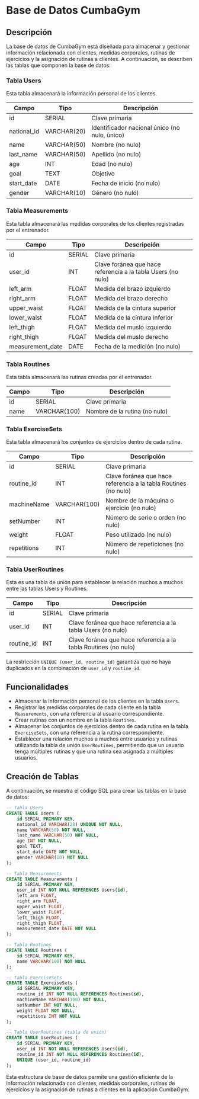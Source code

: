 # Base de Datos CumbaGym

## Descripción

La base de datos de CumbaGym está diseñada para almacenar y gestionar información relacionada con clientes, medidas corporales, rutinas de ejercicios y la asignación de rutinas a clientes. A continuación, se describen las tablas que componen la base de datos:

### Tabla Users

Esta tabla almacenará la información personal de los clientes.

| Campo       | Tipo        | Descripción                                   |
| ----------- | ----------- | --------------------------------------------- |
| id          | SERIAL      | Clave primaria                                |
| national_id | VARCHAR(20) | Identificador nacional único (no nulo, único) |
| name        | VARCHAR(50) | Nombre (no nulo)                              |
| last_name   | VARCHAR(50) | Apellido (no nulo)                            |
| age         | INT         | Edad (no nulo)                                |
| goal        | TEXT        | Objetivo                                      |
| start_date  | DATE        | Fecha de inicio (no nulo)                     |
| gender      | VARCHAR(10) | Género (no nulo)                              |

### Tabla Measurements

Esta tabla almacenará las medidas corporales de los clientes registradas por el entrenador.

| Campo            | Tipo   | Descripción                                                  |
| ---------------- | ------ | ------------------------------------------------------------ |
| id               | SERIAL | Clave primaria                                               |
| user_id          | INT    | Clave foránea que hace referencia a la tabla Users (no nulo) |
| left_arm         | FLOAT  | Medida del brazo izquierdo                                   |
| right_arm        | FLOAT  | Medida del brazo derecho                                     |
| upper_waist      | FLOAT  | Medida de la cintura superior                                |
| lower_waist      | FLOAT  | Medida de la cintura inferior                                |
| left_thigh       | FLOAT  | Medida del muslo izquierdo                                   |
| right_thigh      | FLOAT  | Medida del muslo derecho                                     |
| measurement_date | DATE   | Fecha de la medición (no nulo)                               |

### Tabla Routines

Esta tabla almacenará las rutinas creadas por el entrenador.

| Campo | Tipo         | Descripción                   |
| ----- | ------------ | ----------------------------- |
| id    | SERIAL       | Clave primaria                |
| name  | VARCHAR(100) | Nombre de la rutina (no nulo) |

### Tabla ExerciseSets

Esta tabla almacenará los conjuntos de ejercicios dentro de cada rutina.

| Campo       | Tipo         | Descripción                                                     |
| ----------- | ------------ | --------------------------------------------------------------- |
| id          | SERIAL       | Clave primaria                                                  |
| routine_id  | INT          | Clave foránea que hace referencia a la tabla Routines (no nulo) |
| machineName | VARCHAR(100) | Nombre de la máquina o ejercicio (no nulo)                      |
| setNumber   | INT          | Número de serie o orden (no nulo)                               |
| weight      | FLOAT        | Peso utilizado (no nulo)                                        |
| repetitions | INT          | Número de repeticiones (no nulo)                                |

### Tabla UserRoutines

Esta es una tabla de unión para establecer la relación muchos a muchos entre las tablas Users y Routines.

| Campo      | Tipo   | Descripción                                                     |
| ---------- | ------ | --------------------------------------------------------------- |
| id         | SERIAL | Clave primaria                                                  |
| user_id    | INT    | Clave foránea que hace referencia a la tabla Users (no nulo)    |
| routine_id | INT    | Clave foránea que hace referencia a la tabla Routines (no nulo) |

La restricción `UNIQUE (user_id, routine_id)` garantiza que no haya duplicados en la combinación de `user_id` y `routine_id`.

## Funcionalidades

- Almacenar la información personal de los clientes en la tabla `Users`.
- Registrar las medidas corporales de cada cliente en la tabla `Measurements`, con una referencia al usuario correspondiente.
- Crear rutinas con un nombre en la tabla `Routines`.
- Almacenar los conjuntos de ejercicios dentro de cada rutina en la tabla `ExerciseSets`, con una referencia a la rutina correspondiente.
- Establecer una relación muchos a muchos entre usuarios y rutinas utilizando la tabla de unión `UserRoutines`, permitiendo que un usuario tenga múltiples rutinas y que una rutina sea asignada a múltiples usuarios.

## Creación de Tablas

A continuación, se muestra el código SQL para crear las tablas en la base de datos:

```sql
-- Tabla Users
CREATE TABLE Users (
    id SERIAL PRIMARY KEY,
    national_id VARCHAR(20) UNIQUE NOT NULL,
    name VARCHAR(50) NOT NULL,
    last_name VARCHAR(50) NOT NULL,
    age INT NOT NULL,
    goal TEXT,
    start_date DATE NOT NULL,
    gender VARCHAR(10) NOT NULL
);

-- Tabla Measurements
CREATE TABLE Measurements (
    id SERIAL PRIMARY KEY,
    user_id INT NOT NULL REFERENCES Users(id),
    left_arm FLOAT,
    right_arm FLOAT,
    upper_waist FLOAT,
    lower_waist FLOAT,
    left_thigh FLOAT,
    right_thigh FLOAT,
    measurement_date DATE NOT NULL
);

-- Tabla Routines
CREATE TABLE Routines (
    id SERIAL PRIMARY KEY,
    name VARCHAR(100) NOT NULL
);

-- Tabla ExerciseSets
CREATE TABLE ExerciseSets (
    id SERIAL PRIMARY KEY,
    routine_id INT NOT NULL REFERENCES Routines(id),
    machineName VARCHAR(100) NOT NULL,
    setNumber INT NOT NULL,
    weight FLOAT NOT NULL,
    repetitions INT NOT NULL
);

-- Tabla UserRoutines (tabla de unión)
CREATE TABLE UserRoutines (
    id SERIAL PRIMARY KEY,
    user_id INT NOT NULL REFERENCES Users(id),
    routine_id INT NOT NULL REFERENCES Routines(id),
    UNIQUE (user_id, routine_id)
);
```

Esta estructura de base de datos permite una gestión eficiente de la información relacionada con clientes, medidas corporales, rutinas de ejercicios y la asignación de rutinas a clientes en la aplicación CumbaGym.
